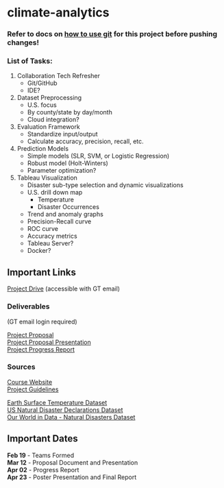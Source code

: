 # climate-analytics

### Refer to docs on [how to use git](docs/how_to_git.md) for this project before pushing changes!

### List of Tasks:

1. Collaboration Tech Refresher
    * Git/GitHub
    * IDE?
2. Dataset Preprocessing
    * U.S. focus
    * By county/state by day/month
    * Cloud integration?
3. Evaluation Framework
    * Standardize input/output
    * Calculate accuracy, precision, recall, etc.
4. Prediction Models
    * Simple models (SLR, SVM, or Logistic Regression)
    * Robust model (Holt-Winters)
    * Parameter optimization?
5. Tableau Visualization
    * Disaster sub-type selection and dynamic visualizations
    * U.S. drill down map
        * Temperature
        * Disaster Occurrences
    * Trend and anomaly graphs
    * Precision-Recall curve
    * ROC curve
    * Accuracy metrics
    * Tableau Server?
    * Docker?

## Important Links

[Project Drive](https://gtvault-my.sharepoint.com/:f:/g/personal/harrison3_gatech_edu/Eob_AFiK-eBIvvi_LEIiOlIBBjTE2BvpE8fXKaotnuQgog?e=FLLuqk) (accessible with GT email)

### Deliverables
(GT email login required)

[Project Proposal](https://gtvault-my.sharepoint.com/:w:/g/personal/harrison3_gatech_edu/EWpzF0Yu6KJGrOwv_ypQX7ABP778uFhLW8MNLl_tNO5iDg?e=j06Ujp)  
[Project Proposal Presentation](https://gtvault-my.sharepoint.com/:p:/g/personal/harrison3_gatech_edu/Ebzd_6ej9cBCkZrUjMwDzusBDNn75v2loMTTuMh1PNP-eQ?e=sib92u)  
[Project Progress Report](https://gtvault-my.sharepoint.com/:w:/g/personal/harrison3_gatech_edu/EaxFYrV6QD1EhDglKxr5wp8BEBD-qlQcyNZlZMHuTagxiQ?e=4aOJo7)

### Sources

[Course Website](https://poloclub.github.io/cse6242-2021spring-online/)  
[Project Guidelines](https://docs.google.com/document/d/e/2PACX-1vTtXIpEy6kkacaMPYOrSoH0-zu3UuFHYyTgr_JdOgO6c23PCAWlQhAwt7ifV_H9T84O2TmhFlqnDR4_/pub)

[Earth Surface Temperature Dataset](https://www.kaggle.com/berkeleyearth/climate-change-earth-surface-temperature-data)  
[US Natural Disaster Declarations Dataset](https://www.kaggle.com/headsortails/us-natural-disaster-declarations)  
[Our World in Data - Natural Disasters Dataset](https://ourworldindata.org/natural-disasters#extreme-temperature-heat-cold)

## Important Dates

<b>Feb 19</b> - Teams Formed  
<b>Mar 12</b> - Proposal Document and Presentation  
<b>Apr 02</b> - Progress Report  
<b>Apr 23</b> - Poster Presentation and Final Report
